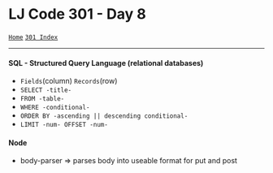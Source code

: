# LJ Code 301 - Day 8
<a href="../README.md">`Home`</a>
<a href="301_README.md">`301 Index`</a>
<hr>

#### SQL - Structured Query Language (relational databases)
- `Fields`(column) `Records`(row)
- `SELECT -title-`
- `FROM -table-`
- `WHERE -conditional-`
- `ORDER BY -ascending || descending conditional-`
- `LIMIT -num- OFFSET -num-`


#### Node
- body-parser => parses body into useable format for put and post
